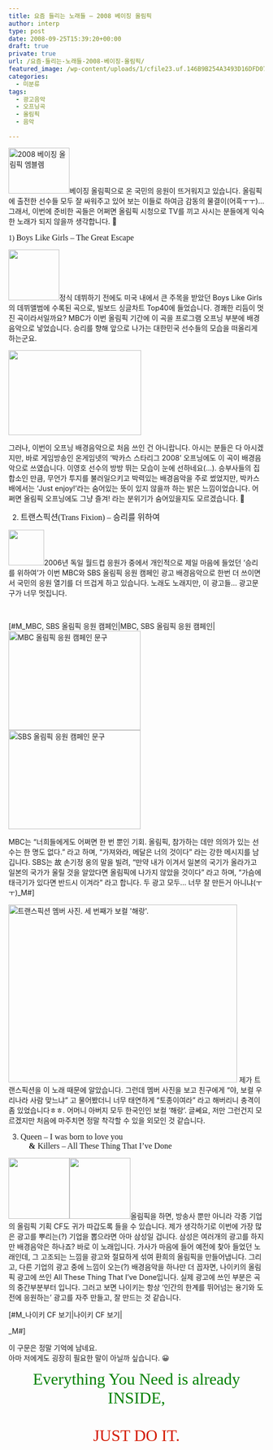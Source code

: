 ```yaml
---
title: 요즘 들리는 노래들 – 2008 베이징 올림픽
author: interp
type: post
date: 2008-09-25T15:39:20+00:00
draft: true
private: true
url: /요즘-들리는-노래들-2008-베이징-올림픽/
featured_image: /wp-content/uploads/1/cfile23.uf.146B9B254A3493D16DFD07.jpg
categories:
  - 미분류
tags:
  - 광고음악
  - 오프닝곡
  - 올림픽
  - 음악

---
```

<img src="http://interp.iwinv.net/wp-content/uploads/1/cfile23.uf.146B9B254A3493D16DFD07.jpg" class="alignright" width="120" height="90" alt="2008 베이징 올림픽 엠블렘" />베이징 올림픽으로 온 국민의 응원이 뜨거워지고 있습니다. 올림픽에 출전한 선수들 모두 잘 싸워주고 있어 보는 이들로 하여금 감동의 물결이(어흑ㅜㅜ)&#8230; 그래서, 이번에 준비한 곡들은 어쩌면 올림픽 시청으로 TV를 끼고 사시는 분들에게 익숙한 노래가 되지 않을까 생각합니다. 🙂  
  
  
  
<FONT face="'Georgia','times new roman','times','serif'">1) <FONT size=3>Boys Like Girls &#8211; The Great Escape</FONT></FONT>  
  
<img src="http://interp.iwinv.net/wp-content/uploads/1/cfile2.uf.157E7D284A3493D24521E7.jpg" class="alignleft" width="100" height="100" alt="" />정식 데뷔하기 전에도 미국 내에서 큰 주목을 받았던 Boys Like Girls의 데뷔앨범에 수록된 곡으로, 빌보드 싱글차트 Top40에 들었습니다. 경쾌한 리듬이 멋진 곡이라서일까요? MBC가 이번 올림픽 기간에 이 곡을 프로그램 오프닝 부분에 배경음악으로 넣었습니다. 승리를 향해 앞으로 나가는 대한민국 선수들의 모습을 떠올리게 하는군요.   
  
  
<img src="http://interp.iwinv.net/wp-content/uploads/1/cfile24.uf.2010230B4A3493D26C9C5B.jpg" width="261" height="167" />  
  
그러나, 이번이 오프닝 배경음악으로 처음 쓰인 건 아니랍니다. 아시는 분들은 다 아시겠지만, 바로 게임방송인 온게임넷의 &#8216;박카스 스타리그 2008&#8217; 오프닝에도 이 곡이 배경음악으로 쓰였습니다. 이영호 선수의 방방 뛰는 모습이 눈에 선하네요(&#8230;). 승부사들의 집합소인 만큼, 무언가 투지를 불러일으키고 박력있는 배경음악을 주로 썼었지만, 박카스배에서는 &#8216;Just enjoy!&#8217;라는 숨어있는 뜻이 있지 않을까 하는 밝은 느낌이었습니다. 어쩌면 올림픽 오프닝에도 그냥 즐겨! 라는 분위기가 숨어있을지도 모르겠습니다. 🙂  
  
  
  
  
2) <FONT face="'Georgia','times new roman','times','serif'" size=3>트랜스픽션(Trans Fixion) &#8211; 승리를 위하여</FONT>  
  
<img src="http://interp.iwinv.net/wp-content/uploads/1/cfile1.uf.177E24274A3493D131E782.jpg" class="alignleft" width="70" height="70" alt="" />2006년 독일 월드컵 응원가 중에서 개인적으로 제일 마음에 들었던 &#8216;승리를 위하여&#8217;가 이번 MBC와 SBS 올림픽 응원 캠페인 광고 배경음악으로 한번 더 쓰이면서 국민의 응원 열기를 더 뜨겁게 하고 있습니다. 노래도 노래지만, 이 광고들&#8230; 광고문구가 너무 멋집니다.   
  
&nbsp;


  
[#M_MBC, SBS 올림픽 응원 캠페인|MBC, SBS 올림픽 응원 캠페인|<img src="http://interp.iwinv.net/wp-content/uploads/1/cfile3.uf.191558264A3493D3289E92.jpg" class="alignleft" width="260" height="195" alt="MBC 올림픽 응원 캠페인 문구" /><img src="http://interp.iwinv.net/wp-content/uploads/1/cfile24.uf.18160C244A3493D24E29C8.jpg" class="alignleft" width="260" height="195" alt="SBS 올림픽 응원 캠페인 문구" />  
  
MBC는 &#8220;너희들에게도 어쩌면 한 번 뿐인 기회. 올림픽, 참가하는 데만 의의가 있는 선수는 한 명도 없다.&#8221; 라고 하며, &#8220;가져와라, 메달은 너의 것이다&#8221; 라는 강한 메시지를 남깁니다. SBS는 故 손기정 옹의 말을 빌려, &#8220;만약 내가 이겨서 일본의 국기가 올라가고 일본의 국가가 울릴 것을 알았다면 올림픽에 나가지 않았을 것이다&#8221; 라고 하며, &#8220;가슴에 태극기가 있다면 반드시 이겨라&#8221; 라고 합니다. 두 광고 모두&#8230; 너무 잘 만든거 아니냐(ㅜㅜ)_M#]
  


<img src="http://interp.iwinv.net/wp-content/uploads/1/cfile3.uf.207276264A3493D14625E3.jpg" class="aligncenter" width="450" height="350" alt="트랜스픽션 멤버 사진. 세 번째가 보컬 '해랑'." />  
제가 트랜스픽션을 이 노래 때문에 알았습니다. 그런데 멤버 사진을 보고 친구에게 &#8220;야, 보컬 우리나라 사람 맞느냐&#8221; 고 물어봤더니 너무 태연하게 &#8220;토종이여라&#8221; 라고 해버리니 충격이 좀 있었습니다ㅎㅎ. 어머니 아버지 모두 한국인인 보컬 &#8216;해랑&#8217;. 글쎄요, 저만 그런건지 모르겠지만 처음에 마주치면 정말 착각할 수 있을 외모인 것 같습니다.  
  
  
  
3) <FONT face="'Georgia','times new roman','times','serif'" size=3>Queen &#8211; I was born to love you   
**&nbsp; &nbsp; &** Killers &#8211; All These Thing That I&#8217;ve Done  
</FONT>  
<img src="http://interp.iwinv.net/wp-content/uploads/1/cfile22.uf.1963310F4A3493D13E6EE1.jpg" class="alignleft" width="120" height="120" alt="" /><img src="http://interp.iwinv.net/wp-content/uploads/1/cfile25.uf.2016640B4A3493D1B73DA1.jpg" class="alignleft" width="120" height="120" alt="" />올림픽을 하면, 방송사 뿐만 아니라 각종 기업의 올림픽 기획 CF도 귀가 따갑도록 들을 수 있습니다. 제가 생각하기로 이번에 가장 많은 광고를 뿌리는(?) 기업을 뽑으라면 아마 삼성일 겁니다. 삼성은 여러개의 광고를 하지만 배경음악은 하나죠? 바로 이 노래입니다. 가사가 마음에 들어 예전에 찾아 들었던 노래인데, 그 고조되는 느낌을 광고와 절묘하게 섞여 환희의 올림픽을 만들어냅니다.   
그리고, 다른 기업의 광고 중에 느낌이 오는(?) 배경음악을 하나만 더 꼽자면, 나이키의 올림픽 광고에 쓰인 All These Thing That I&#8217;ve Done입니다. 실제 광고에 쓰인 부분은 곡의 중간부분부터 입니다. 그러고 보면 나이키는 항상 &#8216;인간의 한계를 뛰어넘는 용기와 도전에 응원하는&#8217; 광고를 자주 만들고, 잘 만드는 것 같습니다. 

  
  

  
[#M_나이키 CF 보기|나이키 CF 보기|
  


<CENTER>
</CENTER>_M#]

  

  


이 구문은 정말 기억에 남네요.   
아마 저에게도 굉장히 필요한 말이 아닐까 싶습니다. 😀  
  
  
<FONT face="'Impact','chicago'" size=6>


  


<DIV style="TEXT-ALIGN: center">
  <FONT face="'Impact','chicago'" size=6><FONT color=#008000>Everything You Need is already INSIDE, <BR /></FONT><FONT color=#d41a01><BR />JUST DO IT.</FONT></FONT>
</DIV></FONT>